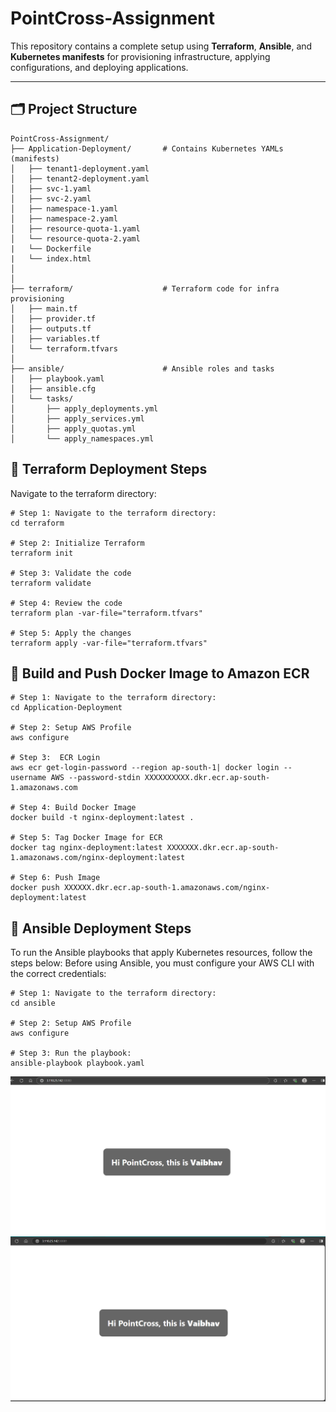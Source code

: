 # PointCross-Assignment

This repository contains a complete setup using **Terraform**, **Ansible**, and **Kubernetes manifests** for provisioning infrastructure, applying configurations, and deploying applications.

---
## 🗂️ Project Structure

```
PointCross-Assignment/
├── Application-Deployment/       # Contains Kubernetes YAMLs (manifests)
│   ├── tenant1-deployment.yaml
│   ├── tenant2-deployment.yaml
│   ├── svc-1.yaml
│   ├── svc-2.yaml
│   ├── namespace-1.yaml
│   ├── namespace-2.yaml
│   ├── resource-quota-1.yaml
│   └── resource-quota-2.yaml
|   └── Dockerfile
|   └── index.html
│
│
├── terraform/                    # Terraform code for infra provisioning
│   ├── main.tf
│   ├── provider.tf
│   ├── outputs.tf
│   ├── variables.tf
│   └── terraform.tfvars
│
├── ansible/                      # Ansible roles and tasks
│   ├── playbook.yaml
│   ├── ansible.cfg
│   └── tasks/
│       ├── apply_deployments.yml
│       ├── apply_services.yml
│       ├── apply_quotas.yml
│       └── apply_namespaces.yml
```
## 🔧 Terraform Deployment Steps

Navigate to the terraform directory:
```
# Step 1: Navigate to the terraform directory:
cd terraform

# Step 2: Initialize Terraform
terraform init

# Step 3: Validate the code
terraform validate

# Step 4: Review the code
terraform plan -var-file="terraform.tfvars"

# Step 5: Apply the changes 
terraform apply -var-file="terraform.tfvars"
```

## 🔧 Build and Push Docker Image to Amazon ECR
```
# Step 1: Navigate to the terraform directory:
cd Application-Deployment

# Step 2: Setup AWS Profile
aws configure  

# Step 3:  ECR Login
aws ecr get-login-password --region ap-south-1| docker login --username AWS --password-stdin XXXXXXXXXX.dkr.ecr.ap-south-1.amazonaws.com

# Step 4: Build Docker Image
docker build -t nginx-deployment:latest .

# Step 5: Tag Docker Image for ECR
docker tag nginx-deployment:latest XXXXXXX.dkr.ecr.ap-south-1.amazonaws.com/nginx-deployment:latest

# Step 6: Push Image
docker push XXXXXX.dkr.ecr.ap-south-1.amazonaws.com/nginx-deployment:latest
```
## 🔧 Ansible Deployment Steps

To run the Ansible playbooks that apply Kubernetes resources, follow the steps below:
Before using Ansible, you must configure your AWS CLI with the correct credentials:

```
# Step 1: Navigate to the terraform directory:
cd ansible

# Step 2: Setup AWS Profile
aws configure  

# Step 3: Run the playbook:
ansible-playbook playbook.yaml

```
![App Screenshot](./Screenshot%202025-08-07%20182552.png)
![App Screenshot](./Screenshot%202025-08-07%20182712.png)





